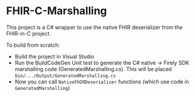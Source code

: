 # FHIR-C-Marshalling

This project is a C# wrapper to use the native FHIR deserializer from the FHIR-in-C project.

To build from scratch:
 - Build the project in Visual Studio
 - Run the BuildCodeGen Unit test to generate the C# native -> Firely SDK marshalling code (GeneratedMarshalling.cs). This will be placed `bin/.../Output/GeneratedMarshalling.cs`
 - Now you can call `NativeFHIRDeserializer` functions (which use code in `GeneratedMarshalling`)
